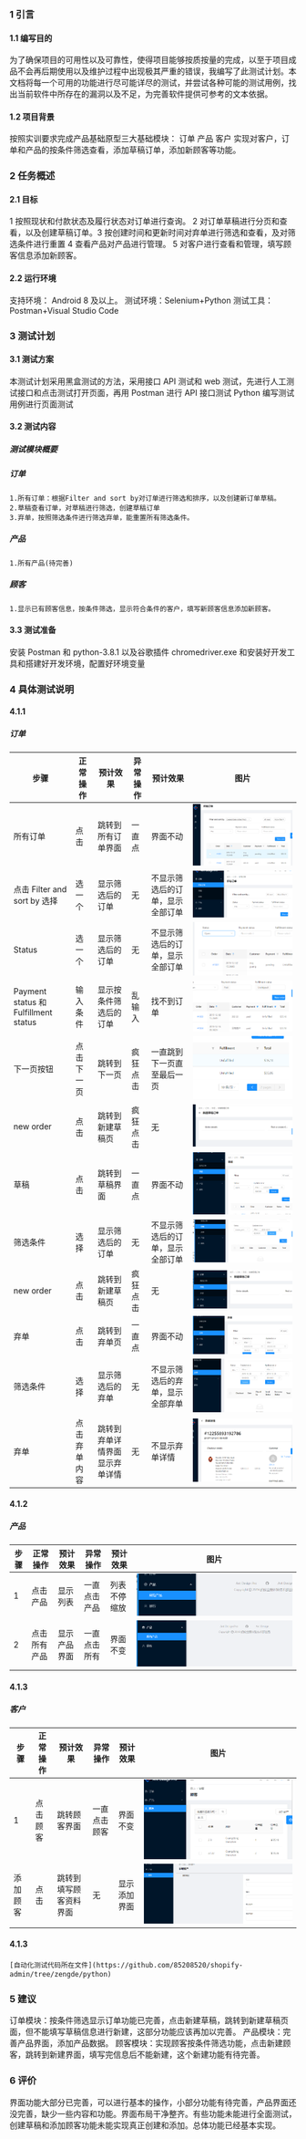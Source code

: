 ### 1 引言

#### 1.1 编写目的

为了确保项目的可用性以及可靠性，使得项目能够按质按量的完成，以至于项目成品不会再后期使用以及维护过程中出现极其严重的错误，我编写了此测试计划。本文档将每一个可用的功能进行尽可能详尽的测试，并尝试各种可能的测试用例，找出当前软件中所存在的漏洞以及不足，为完善软件提供可参考的文本依据。

#### 1.2 项目背景

按照实训要求完成产品基础原型三大基础模块： 订单 产品 客户 实现对客户，订单和产品的按条件筛选查看，添加草稿订单，添加新顾客等功能。

### 2 任务概述

#### 2.1 目标

1 按照现状和付款状态及履行状态对订单进行查询。 2 对订单草稿进行分页和查看，以及创建草稿订单。3 按创建时间和更新时间对弃单进行筛选和查看，及对筛选条件进行重置 4 查看产品对产品进行管理。 5 对客户进行查看和管理，填写顾客信息添加新顾客。

#### 2.2 运行环境

支持环境： Android 8 及以上。 测试环境：Selenium+Python 测试工具：Postman+Visual Studio Code

### 3 测试计划

#### 3.1 测试方案

本测试计划采用黑盒测试的方法，采用接口 API 测试和 web 测试，先进行人工测试接口和点击测试打开页面，再用 Postman 进行 API 接口测试 Python 编写测试用例进行页面测试

#### 3.2 测试内容

##### 测试模块概要

##### 订单

    1.所有订单：根据Filter and sort by对订单进行筛选和排序，以及创建新订单草稿。
    2.草稿查看订单，对草稿进行筛选，创建草稿订单
    3.弃单，按照筛选条件进行筛选弃单，能重置所有筛选条件。

##### 产品

    1.所有产品(待完善)

##### 顾客

    1.显示已有顾客信息，按条件筛选，显示符合条件的客户，填写新顾客信息添加新顾客。

#### 3.3 测试准备

安装 Postman 和 python-3.8.1 以及谷歌插件 chromedriver.exe 和安装好开发工具和搭建好开发环境，配置好环境变量

### 4 具体测试说明

#### 4.1.1

##### 订单

| 步骤 | 正常操作 | 预计效果 | 异常操作 | 预计效果 | 图片 |
| --- | --- | --- | --- | --- | --- |
| 所有订单 | 点击 | 跳转到所有订单界面 | 一直点 | 界面不动 | ![](https://github.com/85208520/shopify-admin/blob/zengde/python/1.1.png) |
| 点击 Filter and sort by 选择 | 选一个 | 显示筛选后的订单 | 无 | 不显示筛选后的订单，显示全部订单 | ![](https://github.com/85208520/shopify-admin/blob/zengde/python/1.png) |
| Status | 选一个 | 显示筛选后的订单 | 无 | 不显示筛选后的订单，显示全部订单 | ![](https://github.com/85208520/shopify-admin/blob/zengde/python/2.png) |
| Payment status 和 Fulfillment status | 输入条件 | 显示按条件筛选后的订单 | 乱输入 | 找不到订单 | ![](https://github.com/85208520/shopify-admin/blob/zengde/python/3.png) |
| 下一页按钮 | 点击下一页 | 跳转到下一页 | 疯狂点击 | 一直跳到下一页直至最后一页 | ![](https://github.com/85208520/shopify-admin/blob/zengde/python/4.png) |
| new order | 点击 | 跳转到新建草稿页 | 疯狂点击 | 无 | ![](https://github.com/85208520/shopify-admin/blob/zengde/python/5.png) |
| 草稿 | 点击 | 跳转到草稿界面 | 一直点 | 界面不动 | ![](https://github.com/85208520/shopify-admin/blob/zengde/python/6.png) |
| 筛选条件 | 选择 | 显示筛选后的订单 | 无 | 不显示筛选后的订单，显示全部订单 | ![](https://github.com/85208520/shopify-admin/blob/zengde/python/7.png) |
| new order | 点击 | 跳转到新建草稿页 | 疯狂点击 | 无 | ![](https://github.com/85208520/shopify-admin/blob/zengde/python/8.png) |
| 弃单 | 点击 | 跳转到弃单页 | 一直点 | 界面不动 | ![](https://github.com/85208520/shopify-admin/blob/zengde/python/9.png) |
| 筛选条件 | 选择 | 显示筛选后的弃单 | 无 | 不显示筛选后的弃单，显示全部弃单 | ![](https://github.com/85208520/shopify-admin/blob/zengde/python/10.png) |
| 弃单 | 点击弃单内容 | 跳转到弃单详情界面显示弃单详情 | 无 | 不显示弃单详情 | ![](https://github.com/85208520/shopify-admin/blob/zengde/python/10.1.png) |

#### 4.1.2

##### 产品

| 步骤 | 正常操作     | 预计效果     | 异常操作     | 预计效果     | 图片               |
| ---- | ------------ | ------------ | ------------ | ------------ | ------------------ |
| 1    | 点击产品     | 显示列表     | 一直点击产品 | 列表不停缩放 | ![](https://github.com/85208520/shopify-admin/blob/zengde/python/11.png) |
| 2    | 点击所有产品 | 显示产品界面 | 一直点击所有 | 界面不变     | ![](https://github.com/85208520/shopify-admin/blob/zengde/python/12.png) |

#### 4.1.3

##### 客户

| 步骤     | 正常操作 | 预计效果               | 异常操作     | 预计效果     | 图片               |
| -------- | -------- | ---------------------- | ------------ | ------------ | ------------------ |
| 1        | 点击顾客 | 跳转顾客界面           | 一直点击顾客 | 界面不变     | ![](https://github.com/85208520/shopify-admin/blob/zengde/python/13.png) |
| 添加顾客 | 点击     | 跳转到填写顾客资料界面 | 无           | 显示添加界面 | ![](https://github.com/85208520/shopify-admin/blob/zengde/python/14.png) |

#### 4.1.3

    [自动化测试代码所在文件](https://github.com/85208520/shopify-admin/tree/zengde/python)

### 5 建议

订单模块：按条件筛选显示订单功能已完善，点击新建草稿，跳转到新建草稿页面，但不能填写草稿信息进行新建，这部分功能应该再加以完善。 产品模块：完善产品界面，添加产品数据。 顾客模块：实现顾客按条件筛选功能，点击新建顾客，跳转到新建界面，填写完信息后不能新建，这个新建功能有待完善。

### 6 评价

界面功能大部分已完善，可以进行基本的操作，小部分功能有待完善，产品界面还没完善，缺少一些内容和功能。界面布局干净整齐。有些功能未能进行全面测试，创建草稿和添加顾客功能未能实现真正创建和添加。总体功能已经基本实现。
